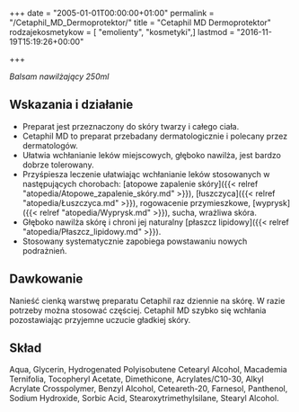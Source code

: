 +++
date = "2005-01-01T00:00:00+01:00"
permalink = "/Cetaphil_MD_Dermoprotektor/"
title = "Cetaphil MD Dermoprotektor"
rodzajekosmetykow = [ "emolienty", "kosmetyki",]
lastmod = "2016-11-19T15:19:26+00:00"

+++

*Balsam nawilżający 250ml*

Wskazania i działanie
---------------------

-   Preparat jest przeznaczony do skóry twarzy i całego ciała.
-   Cetaphil MD to preparat przebadany dermatologicznie i polecany przez dermatologów.
-   Ułatwia wchłanianie leków miejscowych, głęboko nawilża, jest bardzo dobrze tolerowany.
-   Przyśpiesza leczenie ułatwiając wchłanianie leków stosowanych w następujących chorobach: [atopowe zapalenie skóry]({{< relref "atopedia/Atopowe_zapalenie_skóry.md" >}}), [łuszczyca]({{< relref "atopedia/Łuszczyca.md" >}}), rogowacenie przymieszkowe, [wyprysk]({{< relref "atopedia/Wyprysk.md" >}}), sucha, wrażliwa skóra.
-   Głęboko nawilża skórę i chroni jej naturalny [płaszcz lipidowy]({{< relref "atopedia/Płaszcz_lipidowy.md" >}}).
-   Stosowany systematycznie zapobiega powstawaniu nowych podrażnień.

Dawkowanie
----------

Nanieść cienką warstwę preparatu Cetaphil raz dziennie na skórę. W razie potrzeby można stosować częściej. Cetaphil MD szybko się wchłania pozostawiając przyjemne uczucie gładkiej skóry.

Skład
-----

Aqua, Glycerin, Hydrogenated Polyisobutene Cetearyl Alcohol, Macademia Ternifolia, Tocopheryl Acetate, Dimethicone, Acrylates/C10-30, Alkyl Acrylate Crosspolymer, Benzyl Alcohol, Ceteareth-20, Farnesol, Panthenol, Sodium Hydroxide, Sorbic Acid, Stearoxytrimethylsilane, Stearyl Alcohol.
